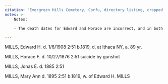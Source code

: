 ```yaml
---
citation: "Evergreen Hills Cemetery, Corfu, directory listing, cropped image, page 51 is indicated in original, received by email May 21, 2021, personal correspondence with Diana Reding, Library Director at Corfu Public Library."
notes: >-
    Notes:

    - The death dates for Edward and Horace are incorrect, and in both cases, the dates seem to correspond with when the deaths were announced in the local papers. Edward died 01 Jan 1908 and Horace died 21 Oct 1876.

---
```

 

MILLS, Edward H.     d. 1/6/1908     2:51     b.1819, d. at Ithaca NY, a. 89 yr.

MILLS, Horace F.     d. 10/27/1876     2:51     suicide by gunshot

MILLS, Jonas E.     d. 1885     2:51

MILLS, Mary Ann     d. 1895     2:51     b.1819, w. of Edward H. MILLS 
